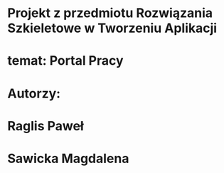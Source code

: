 # Projekt z przedmiotu Rozwiązania Szkieletowe w Tworzeniu Aplikacji

# temat: Portal Pracy

# Autorzy:
# Raglis Paweł
# Sawicka Magdalena

